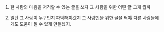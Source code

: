 1. 한 사람의 마음을 저격할 수 있는 글을 쓰자
그 사람을 위한 어떤 글
그게 뭘까

2. 일단 그 사람이 누구인지 파악해야겠지
그 사람만을 위한 글을 써야 다른 사람들에게도 도움이 될 수 있게 만들겠지.
